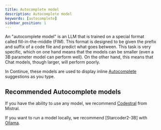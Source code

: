 ```yaml
---
title: Autocomplete model
description: Autocomplete model
keywords: [autocomplete]
sidebar_position: 1
---
```


An "autocomplete model" is an LLM that is trained on a special format called fill-in-the-middle (FIM). This format is designed to be given the prefix and suffix of a code file and predict what goes between. This task is very specific, which on one hand means that the models can be smaller (even a 3B parameter model can perform well). On the other hand, this means that Chat models, though larger, will perform poorly.

In Continue, these models are used to display inline [Autocomplete](../../chat/how-to-use-it.md) suggestions as you type.

## Recommended Autocomplete models

If you have the ability to use any model, we recommend [Codestral](../model-providers/top-level/mistral.md) from Mistral.

If you want to run a model locally, we recommend [Starcoder2-3B] with [Ollama](../model-providers/top-level/ollama.md).
